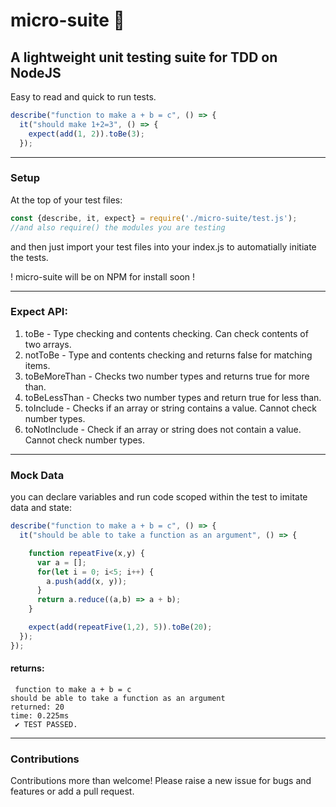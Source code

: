 # micro-suite :traffic_light:
## A lightweight unit testing suite for TDD on NodeJS

Easy to read and quick to run tests.

```javascript
describe("function to make a + b = c", () => {
  it("should make 1+2=3", () => {
    expect(add(1, 2)).toBe(3);
  });
```
____
### Setup
At the top of your test files:
```javascript
const {describe, it, expect} = require('./micro-suite/test.js');
//and also require() the modules you are testing
```
and then just import your test files into your index.js to automatially initiate the tests.

! micro-suite will be on NPM for install soon !
____

### Expect API:

1. toBe - Type checking and contents checking. Can check contents of two arrays.
2. notToBe - Type and contents checking and returns false for matching items.
3. toBeMoreThan - Checks two number types and returns true for more than.
4. toBeLessThan - Checks two number types and return true for less than.
5. toInclude - Checks if an array or string contains a value. Cannot check number types.
6. toNotInclude - Check if an array or string does not contain a value. Cannot check number types.
_____
### Mock Data
you can declare variables and run code scoped within the test to imitate data and state:
```javascript
describe("function to make a + b = c", () => {
  it("should be able to take a function as an argument", () => {

    function repeatFive(x,y) {
      var a = [];
      for(let i = 0; i<5; i++) {
        a.push(add(x, y));
      }
      return a.reduce((a,b) => a + b);
    }

    expect(add(repeatFive(1,2), 5)).toBe(20);
  });
});
```
#### returns:
```
 function to make a + b = c
should be able to take a function as an argument
returned: 20
time: 0.225ms
 ✔ TEST PASSED.
```
____
### Contributions
Contributions more than welcome!
Please raise a new issue for bugs and features or add a pull request.
